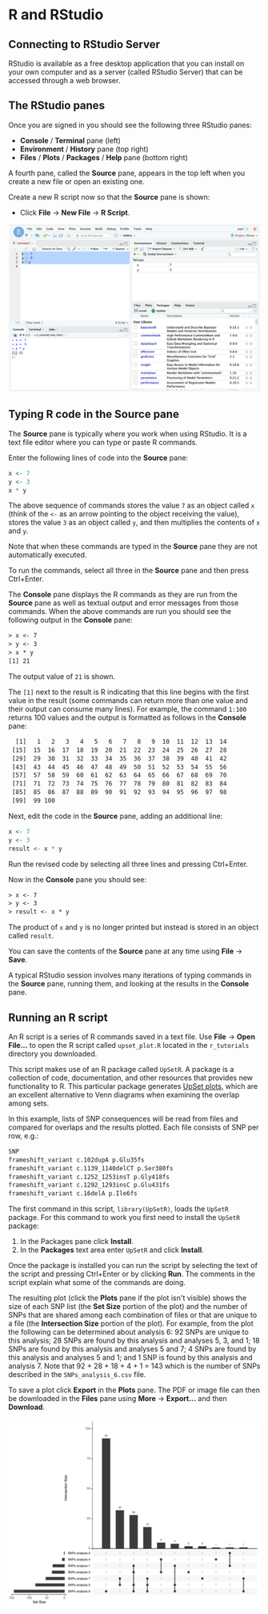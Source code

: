 # R and RStudio

## Connecting to RStudio Server

RStudio is available as a free desktop application that you can install on your own computer and as a server (called RStudio Server) that can be accessed through a web browser.

## The RStudio panes

Once you are signed in you should see the following three RStudio panes:

- **Console** / **Terminal** pane (left)
- **Environment** / **History** pane (top right)
- **Files** / **Plots** / **Packages** / **Help** pane (bottom right)

A fourth pane, called the **Source** pane, appears in the top left when you create a new file or open an existing one.

Create a new R script now so that the **Source** pane is shown:

- Click **File** -> **New File** -> **R Script**.

![The RStudio interface showing Source, Console, Environment, and Packages panes](includes/RStudio_interface.png)

## Typing R code in the Source pane

The **Source** pane is typically where you work when using RStudio. It is a text file editor where you can type or paste R commands.

Enter the following lines of code into the **Source** pane:

```r
x <- 7
y <- 3
x * y
```

The above sequence of commands stores the value `7` as an object called `x` (think of the `<-` as an arrow pointing to the object receiving the value), stores the value `3` as an object called `y`, and then multiplies the contents of `x` and `y`.

Note that when these commands are typed in the **Source** pane they are not automatically executed.

To run the commands, select all three in the **Source** pane and then press Ctrl+Enter.

The **Console** pane displays the R commands as they are run from the **Source** pane as well as textual output and error messages from those commands. When the above commands are run you should see the following output in the **Console** pane:

```texinfo
> x <- 7
> y <- 3
> x * y
[1] 21
```

The output value of `21` is shown.

The `[1]` next to the result is R indicating that this line begins with the first value in the result (some commands can return more than one value and their output can consume many lines). For example, the command `1:100` returns 100 values and the output is formatted as follows in the **Console** pane:

```texinfo
  [1]   1   2   3   4   5   6   7   8   9  10  11  12  13  14
 [15]  15  16  17  18  19  20  21  22  23  24  25  26  27  28
 [29]  29  30  31  32  33  34  35  36  37  38  39  40  41  42
 [43]  43  44  45  46  47  48  49  50  51  52  53  54  55  56
 [57]  57  58  59  60  61  62  63  64  65  66  67  68  69  70
 [71]  71  72  73  74  75  76  77  78  79  80  81  82  83  84
 [85]  85  86  87  88  89  90  91  92  93  94  95  96  97  98
 [99]  99 100
```

Next, edit the code in the **Source** pane, adding an additional line:

```r
x <- 7
y <- 3
result <- x * y
```

Run the revised code by selecting all three lines and pressing Ctrl+Enter.

Now in the **Console** pane you should see:

```texinfo
> x <- 7
> y <- 3
> result <- x * y
```

The product of `x` and `y` is no longer printed but instead is stored in an object called `result`.

You can save the contents of the **Source** pane at any time using **File** -> **Save**.

A typical RStudio session involves many iterations of typing commands in the **Source** pane, running them, and looking at the results in the **Console** pane.

## Running an R script

An R script is a series of R commands saved in a text file. Use **File** -> **Open File...** to open the R script called `upset_plot.R` located in the `r_tutorials` directory you downloaded.

This script makes use of an R package called `UpSetR`. A package is a collection of code, documentation, and other resources that provides new functionality to R. This particular package generates [UpSet plots](https://github.com/hms-dbmi/UpSetR), which are an excellent alternative to Venn diagrams when examining the overlap among sets.

In this example, lists of SNP consequences will be read from files and compared for overlaps and the results plotted. Each file consists of SNP per row, e.g.:

```texinfo
SNP
frameshift_variant c.102dupA p.Glu35fs
frameshift_variant c.1139_1140delCT p.Ser380fs
frameshift_variant c.1252_1253insT p.Gly418fs
frameshift_variant c.1292_1293insC p.Glu431fs
frameshift_variant c.16delA p.Ile6fs
```

The first command in this script, `library(UpSetR)`, loads the `UpSetR` package. For this command to work you first need to install the `UpSetR` package:

1. In the Packages pane click **Install**.
2. In the **Packages** text area enter `UpSetR` and click **Install**.

Once the package is installed you can run the script by selecting the text of the script and pressing Ctrl+Enter or by clicking **Run**. The comments in the script explain what some of the commands are doing.

The resulting plot (click the **Plots** pane if the plot isn't visible) shows the size of each SNP list (the **Set Size** portion of the plot) and the number of SNPs that are shared among each combination of files or that are unique to a file (the **Intersection Size** portion of the plot). For example, from the plot the following can be determined about analysis 6: 92 SNPs are unique to this analysis; 28 SNPs are found by this analysis and analyses 5, 3, and 1; 18 SNPs are found by this analysis and analyses 5 and 7; 4 SNPs are found by this analysis and analyses 5 and 1; and 1 SNP is found by this analysis and analysis 7. Note that 92 + 28 + 18 + 4 + 1 = 143 which is the number of SNPs described in the `SNPs_analysis_6.csv` file.

To save a plot click **Export** in the **Plots** pane. The PDF or image file can then be downloaded in the **Files** pane using **More** -> **Export...** and then **Download**.

![UpSet plot showing overlaps among SNP lists](includes/Rplot.pdf-1.png)

